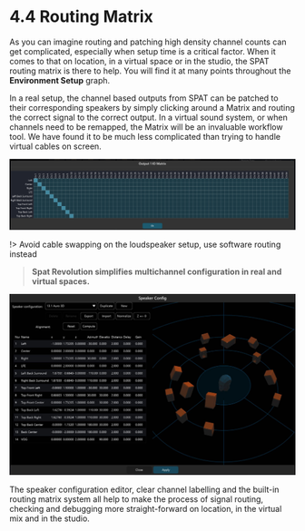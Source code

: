 # 4.4 Routing Matrix

As you can imagine routing and patching high density channel counts can get
complicated, especially when setup time is a critical factor. When it comes to that
on location, in a virtual space or in the studio, the SPAT routing matrix is there to
help. You will find it at many points throughout the **Environment Setup** graph.

In a real setup, the channel based outputs from SPAT can be patched to their corresponding speakers by simply clicking around a Matrix and routing the correct
signal to the correct output. In a virtual sound system, or when channels need to be
remapped, the Matrix will be an invaluable workflow tool. We have found it to be
much less complicated than trying to handle virtual cables on screen.

![](../../include/SpatRevolution_UserGuide_-031.png)

!> Avoid cable swapping on the loudspeaker setup, use software routing instead

> **Spat Revolution simplifies**
> **multichannel configuration in real and**
> **virtual spaces.**

![](../../include/SpatRevolution_UserGuide_-033.jpg)

The speaker configuration editor, clear channel labelling and the built-in routing
matrix system all help to make the process of signal routing, checking and debugging more straight-forward on location, 
in the virtual mix and in the studio.

